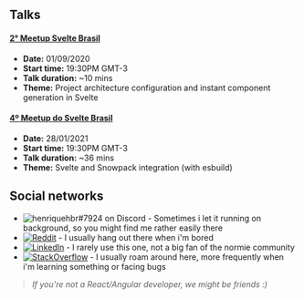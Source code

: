 ## Talks

#### [2° Meetup Svelte Brasil](https://www.youtube.com/watch?v=_izeIDmeq7g&t=2520s)

- **Date:** 01/09/2020
- **Start time:** 19:30PM GMT-3
- **Talk duration:** ~10 mins
- **Theme:** Project architecture configuration and instant component generation in Svelte

#### [4º Meetup do Svelte Brasil](https://youtu.be/vDW_zVq5-vY?t=5320)

- **Date:** 28/01/2021
- **Start time:** 19:30PM GMT-3
- **Talk duration:** ~36 mins
- **Theme:** Svelte and Snowpack integration (with esbuild)

## Social networks

- ![henriquehbr#7924 on Discord](https://img.shields.io/badge/discord-henriquehbr%237924-%23738adb) - Sometimes i let it running on background, so you might find me rather easily there
- [![Reddit](https://img.shields.io/badge/Reddit-henriquehbr-%23FF4300)](http://reddit.com/r/henriquehbr) - I usually hang out there when i'm bored
- [![LinkedIn](https://img.shields.io/badge/LinkedIn-Henrique%20Borges-%230072b1)](https://www.linkedin.com/in/henrique-borges-ab2217156/) - I rarely use this one, not a big fan of the normie community
- [![StackOverflow](https://img.shields.io/badge/StackOverflow-henriquehbr-%23f48024)](https://stackoverflow.com/users/9182121/henriquehbr) - I usually roam around here, more frequently when i'm learning something or facing bugs

> _If you're not a React/Angular developer, we might be friends :)_
